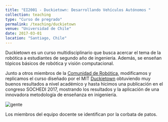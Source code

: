 ```yaml
---
title: "EI2001 - Duckietown: Desarrollando Vehículos Autónomos "
collection: teaching
type: "Curso de pregrado"
permalink: /teaching/duckietown
venue: "Universidad de Chile"
date: 2017-03-01
location: "Santiago, Chile"
---
```


Duckietown es un curso multidisciplinario que busca acercar el tema de la robótica a estudiantes de segundo año de ingeniería. Además, se enseñan tópicos básicos de robótica y visión computacional.

Junto a otros miembros de la [Comunidad de Robótica](www.facebook.com/ComunidadRoboticaUChile), modificamos y replicamos el curso diseñado por el MIT [Duckietown](duckietown.org) obtuviendo muy buenos resultados a nivel académico y hasta hicimos una publicación en el congreso SOCHEDI 2017, mostrando los resultados y la aplicación de una innovadora metodología de enseñanza en inigeniería.

![gente](http://duckietown.cl/assets/images/slider/header_fb2-01.png)

Los miembros del equipo docente se identifican por la corbata de patos.
